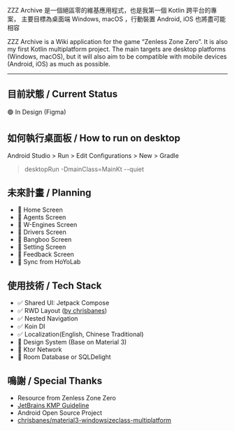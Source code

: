 ZZZ Archive 是一個絕區零的維基應用程式，也是我第一個 Kotlin 跨平台的專案，
主要目標為桌面端 Windows, macOS ，行動裝置 Android, iOS 也將盡可能相容

ZZZ Archive is a Wiki application for the game “Zenless Zone Zero”.
It is also my first Kotlin multiplatform project. 
The main targets are desktop platforms (Windows, macOS),
but it will also aim to be compatible with mobile devices (Android, iOS) as much as possible.

---

## 目前狀態 / Current Status
🟢 In Design (Figma)

## 如何執行桌面板 / How to run on desktop
Android Studio > Run > Edit Configurations > New > Gradle
> desktopRun -DmainClass=MainKt --quiet

## 未來計畫 / Planning
- 🚧 Home Screen
- 🚧 Agents Screen
- 🚧 W-Engines Screen
- 🚧 Drivers Screen
- 🚧 Bangboo Screen
- 🚧 Setting Screen
- 🚧 Feedback Screen
- 🚧 Sync from HoYoLab

## 使用技術 / Tech Stack
- ✅ Shared UI: Jetpack Compose
- ✅ RWD Layout ([by chrisbanes](https://github.com/chrisbanes/material3-windowsizeclass-multiplatform))
- ✅ Nested Navigation
- ✅ Koin DI
- ✅ Localization(English, Chinese Traditional)
- 🚧 Design System (Base on Material 3)
- 🚧 Ktor Network
- 🚧 Room Database or SQLDelight

## 鳴謝 / Special Thanks
* Resource from Zenless Zone Zero
* [JetBrains KMP Guideline](https://www.jetbrains.com/help/kotlin-multiplatform-dev/get-started.html)
* Android Open Source Project
* [chrisbanes/material3-windowsizeclass-multiplatform](https://github.com/chrisbanes/material3-windowsizeclass-multiplatform)
